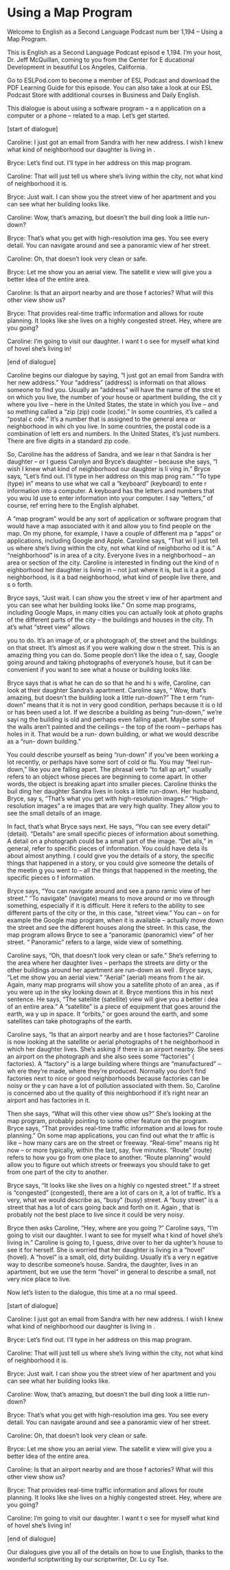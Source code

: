 # Using a Map Program

Welcome to English as a Second Language Podcast num ber 1,194 – Using a Map Program.

This is English as a Second Language Podcast episod e 1,194. I’m your host, Dr. Jeff McQuillan, coming to you from the Center for E ducational Development in beautiful Los Angeles, California.

Go to ESLPod.com to become a member of ESL Podcast and download the PDF Learning Guide for this episode. You can also take a look at our ESL Podcast Store with additional courses in Business and Daily  English.

This dialogue is about using a software program – a n application on a computer or a phone – related to a map. Let’s get started.

[start of dialogue]

Caroline: I just got an email from Sandra with her new address. I wish I knew what kind of neighborhood our daughter is living in .

Bryce: Let’s find out. I’ll type in her address on this map program.

Caroline: That will just tell us where she’s living  within the city, not what kind of neighborhood it is.

Bryce: Just wait. I can show you the street view of  her apartment and you can see what her building looks like.

Caroline: Wow, that’s amazing, but doesn’t the buil ding look a little run-down?

Bryce: That’s what you get with high-resolution ima ges. You see every detail. You can navigate around and see a panoramic view of  her street.

Caroline: Oh, that doesn’t look very clean or safe.

Bryce: Let me show you an aerial view. The satellit e view will give you a better idea of the entire area.

Caroline: Is that an airport nearby and are those f actories? What will this other view show us?

Bryce: That provides real-time traffic information and allows for route planning. It looks like she lives on a highly congested street. Hey, where are you going?

Caroline: I’m going to visit our daughter. I want t o see for myself what kind of hovel she’s living in!

[end of dialogue]

Caroline begins our dialogue by saying, “I just got  an email from Sandra with her new address.” Your “address” (address) is informati on that allows someone to find you. Usually an “address” will have the name of the stre et on which you live, the number of your house or apartment building, the cit y where you live – here in the United States, the state in which you live – and so mething called a “zip (zip) code (code).” In some countries, it’s called a “postal c ode.” It’s a number that is assigned to the general area or neighborhood in whi ch you live. In some countries, the postal code is a combination of lett ers and numbers. In the United States, it’s just numbers. There are five digits in  a standard zip code.

So, Caroline has the address of Sandra, and we lear n that Sandra is her daughter – or I guess Carolyn and Bryce’s daughter – because she says, “I wish I knew what kind of neighborhood our daughter is li ving in.” Bryce says, “Let’s find out. I’ll type in her address on this map prog ram.” “To type (type) in” means to use what we call a “keyboard” (keyboard) to ente r information into a computer. A keyboard has the letters and numbers that you wou ld use to enter information into your computer. I say “letters,” of course, ref erring here to the English alphabet.

A “map program” would be any sort of application or  software program that would have a map associated with it and allow you to find  people on the map. On my phone, for example, I have a couple of different ma p “apps” or applications, including Google and Apple. Caroline says, “That wi ll just tell us where she’s living within the city, not what kind of neighborho od it is.” A “neighborhood” is in area of a city. Everyone lives in a neighborhood – an area or section of the city. Caroline is interested in finding out the kind of n eighborhood her daughter is living in – not just where it is, but is it a good neighborhood, is it a bad neighborhood, what kind of people live there, and s o forth.

Bryce says, “Just wait. I can show you the street v iew of her apartment and you can see what her building looks like.” On some map programs, including Google Maps, in many cities you can actually look at photo graphs of the different parts of the city – the buildings and houses in the city. Th at’s what “street view” allows

you to do. It’s an image of, or a photograph of, the street and the buildings on that street. It’s almost as if you were walking dow n the street. This is an amazing thing you can do. Some people don’t like the idea o f, say, Google going around and taking photographs of everyone’s house, but it can be convenient if you want to see what a house or building looks like.

Bryce says that is what he can do so that he and hi s wife, Caroline, can look at their daughter Sandra’s apartment. Caroline says, “ Wow, that’s amazing, but doesn’t the building look a little run-down?” The t erm “run-down” means that it is not in very good condition, perhaps because it is o ld or has been used a lot. If we describe a building as being “run-down,” we’re sayi ng the building is old and perhaps even falling apart. Maybe some of the walls  aren’t painted and the ceilings – the top of the room – perhaps has holes in it. That would be a run- down building, or what we would describe as a “run- down building.”

You could describe yourself as being “run-down” if you’ve been working a lot recently, or perhaps have some sort of cold or flu.  You may “feel run-down,” like you are falling apart. The phrasal verb “to fall ap art,” usually refers to an object whose pieces are beginning to come apart. In other words, the object is breaking apart into smaller pieces. Caroline thinks the buil ding her daughter Sandra lives in looks a little run-down. Her husband, Bryce, say s, “That’s what you get with high-resolution images.” “High-resolution images” a re images that are very high quality. They allow you to see the small details of  an image.

In fact, that’s what Bryce says next. He says, “You  can see every detail” (detail). “Details” are small specific pieces of information about something. A detail on a photograph could be a small part of the image. “Det ails,” in general, refer to specific pieces of information. You could have deta ils about almost anything. I could give you the details of a story, the specific  things that happened in a story, or you could give someone the details of the meetin g you went to – all the things that happened in the meeting, the specific pieces o f information.

Bryce says, “You can navigate around and see a pano ramic view of her street.” “To navigate” (navigate) means to move around or mo ve through something, especially if it is difficult. Here it refers to the ability to see different parts of the city or the, in this case, “street view.” You can –  on for example the Google map program, when it is available – actually move down the street and see the different houses along the street. In this case, the map program allows Bryce to see a “panoramic (panoramic) view” of her street. “ Panoramic” refers to a large, wide view of something.

Caroline says, “Oh, that doesn’t look very clean or  safe.” She’s referring to the area where her daughter lives – perhaps the streets  are dirty or the other buildings around her apartment are run-down as well . Bryce says, “Let me show you an aerial view.” “Aerial” (aerial) means from t he air. Again, many map programs will show you a satellite photo of an area , as if you were up in the sky looking down at it. Bryce mentions this in his next  sentence. He says, “The satellite (satellite) view will give you a better i dea of an entire area.” A “satellite” is a piece of equipment that goes around the earth, wa y up in space. It “orbits,” or goes around the earth, and some satellites can take  photographs of the earth.

Caroline says, “Is that an airport nearby and are t hose factories?” Caroline is now looking at the satellite or aerial photographs of t he neighborhood in which her daughter lives. She’s asking if there is an airport  nearby. She sees an airport on the photograph and she also sees some “factories” ( factories). A “factory” is a large building where things are “manufactured” – wh ere they’re made, where they’re produced. Normally you don’t find factories  next to nice or good neighborhoods because factories can be noisy or the y can have a lot of pollution associated with them. So, Caroline is concerned abo ut the quality of this neighborhood if it’s right near an airport and has factories in it.

Then she says, “What will this other view show us?”  She’s looking at the map program, probably pointing to some other feature on  the program. Bryce says, “That provides real-time traffic information and al lows for route planning.” On some map applications, you can find out what the tr affic is like – how many cars are on the street or freeway. “Real-time” means rig ht now – or more typically, within the last, say, five minutes. “Route” (route)  refers to how you go from one place to another. “Route planning” would allow you to figure out which streets or freeways you should take to get from one part of the city to another.

Bryce says, “It looks like she lives on a highly co ngested street.” If a street is “congested” (congested), there are a lot of cars on  it, a lot of traffic. It’s a very, what we would describe as, “busy” (busy) street. A “busy street” is a street that has a lot of cars going back and forth on it. Again , that is probably not the best place to live since it could be very noisy.

Bryce then asks Caroline, “Hey, where are you going ?” Caroline says, “I’m going to visit our daughter. I want to see for myself wha t kind of hovel she’s living in.” Caroline is going to, I guess, drive over to her da ughter’s house to see it for herself. She is worried that her daughter is living  in a “hovel” (hovel). A “hovel” is a small, old, dirty building. Usually it’s a very n egative way to describe someone’s house. Sandra, the daughter, lives in an apartment,  but we use the term “hovel” in general to describe a small, not very nice place  to live.

 Now let’s listen to the dialogue, this time at a no rmal speed.

[start of dialogue]

Caroline: I just got an email from Sandra with her new address. I wish I knew what kind of neighborhood our daughter is living in .

Bryce: Let’s find out. I’ll type in her address on this map program.

Caroline: That will just tell us where she’s living  within the city, not what kind of neighborhood it is.

Bryce: Just wait. I can show you the street view of  her apartment and you can see what her building looks like.

Caroline: Wow, that’s amazing, but doesn’t the buil ding look a little run-down?

Bryce: That’s what you get with high-resolution ima ges. You see every detail. You can navigate around and see a panoramic view of  her street.

Caroline: Oh, that doesn’t look very clean or safe.

Bryce: Let me show you an aerial view. The satellit e view will give you a better idea of the entire area.

Caroline: Is that an airport nearby and are those f actories? What will this other view show us?

Bryce: That provides real-time traffic information and allows for route planning. It looks like she lives on a highly congested street. Hey, where are you going?

Caroline: I’m going to visit our daughter. I want t o see for myself what kind of hovel she’s living in!

[end of dialogue]

Our dialogues give you all of the details on how to  use English, thanks to the wonderful scriptwriting by our scriptwriter, Dr. Lu cy Tse.



